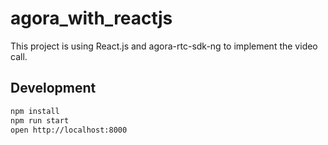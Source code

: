 # agora_with_reactjs

This project is using React.js and agora-rtc-sdk-ng to implement the video call.

## Development

```bash
npm install
npm run start
open http://localhost:8000
```
